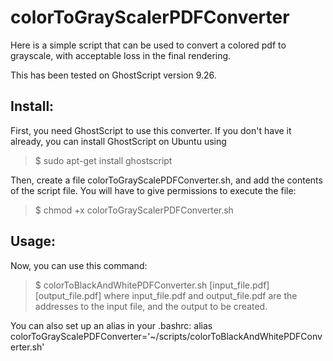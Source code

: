 # colorToGrayScalerPDFConverter
Here is a simple script that can be used to convert a colored pdf to grayscale, with acceptable loss in the final rendering.

This has been tested on GhostScript version 9.26.

## Install:
First, you need GhostScript to use this converter.
If you don't have it already, you can install GhostScript on Ubuntu using 
  > $ sudo apt-get install ghostscript

Then, create a file colorToGrayScalePDFConverter.sh, and add the contents of the script file.
You will have to give permissions to execute the file:
 > $ chmod +x colorToGrayScalerPDFConverter.sh


## Usage:
 
Now, you can use this command:
 > $ colorToBlackAndWhitePDFConverter.sh [input_file.pdf] [output_file.pdf] 
where input_file.pdf and output_file.pdf are the addresses to the input file, and the output to be created.

You can also set up an alias in your .bashrc:
alias colorToGrayScalePDFConverter='~/scripts/colorToBlackAndWhitePDFConverter.sh'
